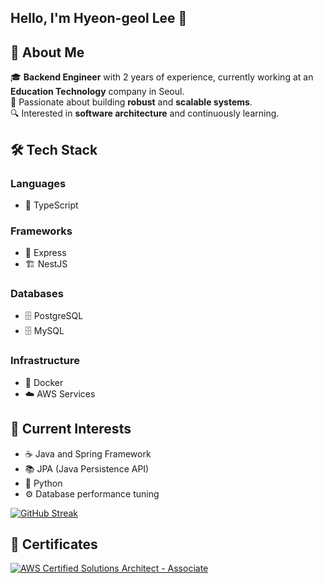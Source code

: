 ## Hello, I'm Hyeon-geol Lee 👋

## 🚀 About Me

🎓 **Backend Engineer** with 2 years of experience, currently working at an **Education Technology** company in Seoul.  
🌟 Passionate about building **robust** and **scalable systems**.  
🔍 Interested in **software architecture** and continuously learning.

## 🛠️ Tech Stack

### Languages
- 📜 TypeScript

### Frameworks
- 🚀 Express
- 🏗️ NestJS

### Databases
- 🗄️ PostgreSQL
- 🗄️ MySQL

### Infrastructure
- 🐳 Docker
- ☁️ AWS Services

## 🌱 Current Interests

- ☕ Java and Spring Framework
- 📚 JPA (Java Persistence API)
- 🐍 Python
- ⚙️ Database performance tuning

[![GitHub Streak](https://github-readme-streak-stats.herokuapp.com?user=hyeongirlife&theme=prussian&mode=weekly)](https://git.io/streak-stats)

## 📜 Certificates
[![AWS Certified Solutions Architect - Associate](https://github.com/user-attachments/assets/233fd521-e50a-4e5a-9e5e-9bbfa991c763)](https://www.credly.com/badges/bdcbad36-3373-422b-bff2-270e9889d342)
